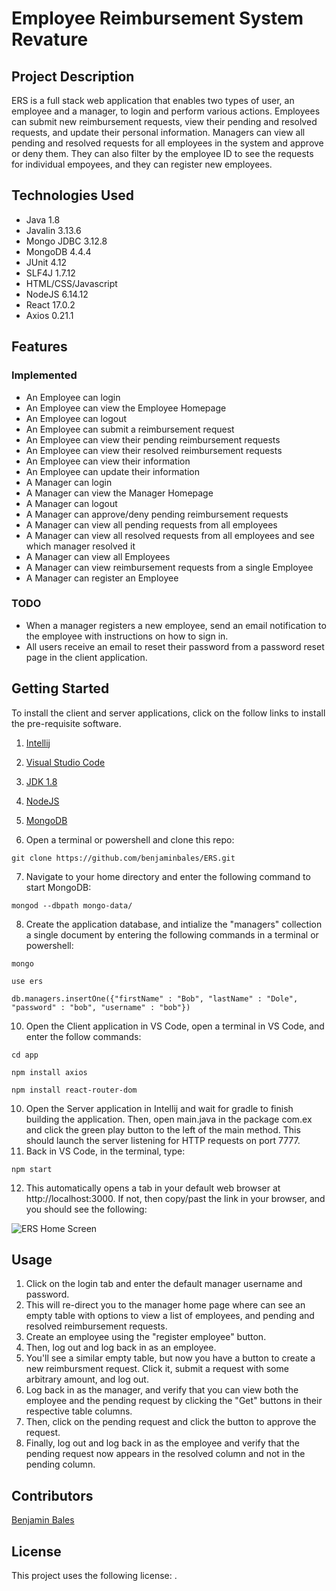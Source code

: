 #  Employee Reimbursement System Revature

## Project Description
ERS is a full stack web application that enables two types of user, an employee and a manager, to login and perform various actions.  Employees can submit new reimbursement requests, view their pending and resolved requests, and update their personal information.  Managers can view all pending and resolved  requests for all employees in the system and approve or deny them.  They can also filter by the employee ID to see the requests for individual empoyees, and they can register new employees.

## Technologies Used
- Java 1.8
- Javalin 3.13.6
- Mongo JDBC 3.12.8
- MongoDB 4.4.4
- JUnit 4.12
- SLF4J 1.7.12
- HTML/CSS/Javascript
- NodeJS 6.14.12
- React 17.0.2
- Axios 0.21.1

## Features

### Implemented
- An Employee can login
- An Employee can view the Employee Homepage
- An Employee can logout
- An Employee can submit a reimbursement request
- An Employee can view their pending reimbursement requests
- An Employee can view their resolved reimbursement requests
- An Employee can view their information
- An Employee can update their information
- A Manager can login
- A Manager can view the Manager Homepage
- A Manager can logout
- A Manager can approve/deny pending reimbursement requests
- A Manager can view all pending requests from all employees
- A Manager can view all resolved requests from all employees and see which manager resolved it
- A Manager can view all Employees
- A Manager can view reimbursement requests from a single Employee
- A Manager can register an Employee

### TODO
- When a manager registers a new employee, send an email notification to the employee with instructions on how to sign in.
- All users receive an email to reset their password from a password reset page in the client application.

## Getting Started
To install the client and server applications, click on the follow links to install the pre-requisite software.

1) [Intellij](https://www.jetbrains.com/help/idea/installation-guide.html)
2) [Visual Studio Code](https://code.visualstudio.com/download)
3) [JDK 1.8](https://docs.oracle.com/javase/8/docs/technotes/guides/install/install_overview.html)
4) [NodeJS](https://docs.npmjs.com/downloading-and-installing-node-js-and-npm)
5) [MongoDB](https://docs.mongodb.com/manual/installation/)

6) Open a terminal or powershell and clone this repo:

```git clone https://github.com/benjaminbales/ERS.git```

7) Navigate to your home directory and enter the following command to start MongoDB:

```mongod --dbpath mongo-data/```

8) Create the application database, and intialize the "managers" collection a single document by entering the following commands in a terminal or powershell:

```mongo```

```use ers```

```db.managers.insertOne({"firstName" : "Bob", "lastName" : "Dole", "password" : "bob", "username" : "bob"})```

10) Open the Client application in VS Code, open a terminal in VS Code, and enter the follow commands:

```cd app```

```npm install axios```

```npm install react-router-dom```

10) Open the Server application in Intellij and wait for gradle to finish building the application. Then, open main.java in the package com.ex and click the green play button to the left of the main method.  This should launch the server listening for HTTP requests on port 7777.
11) Back in VS Code, in the terminal, type:

```npm start```

12) This automatically opens a tab in your default web browser at http://localhost:3000.  If not, then copy/past the link in your browser, and you should see the following:

![ERS Home Screen](/ERSHome.png?raw=true "ERS Home Screen")

## Usage

1) Click on the login tab and enter the default manager username and password.  
2) This will re-direct you to the manager home page where can see an empty table with options to view a list of employees, and pending and resolved reimbursement requests.  
3) Create an employee using the "register employee" button.  
4) Then, log out and log back in as an employee.  
5) You'll see a similar empty table, but now you have a button to create a new reimbursment request.  Click it, submit a request with some arbitrary amount, and log out.  
6) Log back in as the manager, and verify that you can view both the employee and the pending request by clicking the "Get" buttons in their respective table columns.  
7) Then, click on the pending request and click the button to approve the request.  
8) Finally, log out and log back in as the employee and verify that the pending request now appears in the resolved column and not in the pending column. 


## Contributors
[Benjamin Bales](https://github.com/benjaminbales)

## License

This project uses the following license: [<MIT License>](<LICENSE>).

